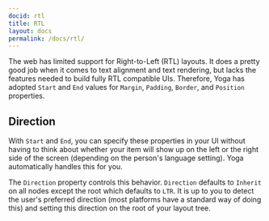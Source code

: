 ```yaml
---
docid: rtl
title: RTL
layout: docs
permalink: /docs/rtl/
---
```


The web has limited support for Right-to-Left (RTL) layouts. It does a pretty good job when it comes to text alignment and text rendering, but lacks the features needed to build fully RTL compatible UIs. Therefore, Yoga has adopted `Start` and `End` values for `Margin`, `Padding`, `Border`, and `Position` properties.


## Direction

With `Start` and `End`, you can specify these properties in your UI without having to think about whether your item will show up on the left or the right side of the screen (depending on the person's language setting). Yoga automatically handles this for you.

The `Direction` property controls this behavior. `Direction` defaults to `Inherit` on all nodes except the root which defaults to `LTR`. It is up to you to detect the user's preferred direction (most platforms have a standard way of doing this) and setting this direction on the root of your layout tree.
